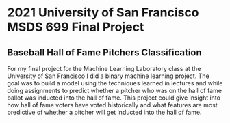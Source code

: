 # 2021 University of San Francisco MSDS 699 Final Project
## Baseball Hall of Fame Pitchers Classification
For my final project for the Machine Learning Laboratory class at the University of San Francisco I did a binary machine learning project. The goal was to build a model using the techniques learned in lectures and while doing assignments to predict whether a pitcher who was on the hall of fame ballot was inducted into the hall of fame. This project could give insight into how hall of fame voters have voted historically and what features are most predictive of whether a pitcher will get inducted into the hall of fame.